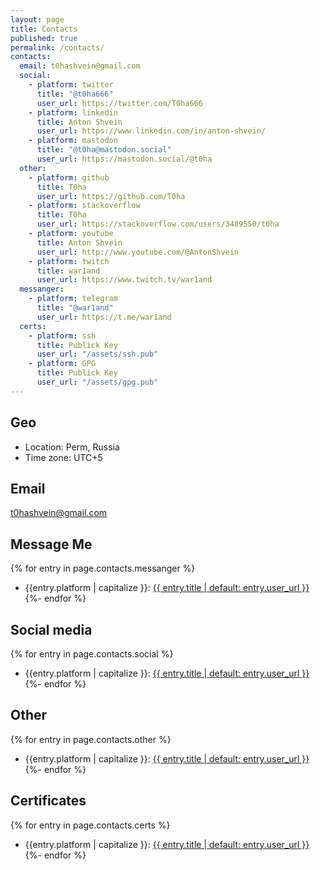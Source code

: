 ```yaml
---
layout: page
title: Contacts 
published: true
permalink: /contacts/
contacts:
  email: t0hashvein@gmail.com
  social:
    - platform: twitter
      title: "@t0ha666"
      user_url: https://twitter.com/T0ha666
    - platform: linkedin
      title: Anton Shvein
      user_url: https://www.linkedin.com/in/anton-shvein/ 
    - platform: mastodon
      title: "@t0ha@mastodon.social"
      user_url: https://mastodon.social/@t0ha
  other:
    - platform: github
      title: T0ha
      user_url: https://github.com/T0ha
    - platform: stackoverflow
      title: T0ha
      user_url: https://stackoverflow.com/users/3489550/t0ha
    - platform: youtube
      title: Anton Shvein
      user_url: http://www.youtube.com/@AntonShvein
    - platform: twitch
      title: war1and
      user_url: https://www.twitch.tv/war1and
  messanger:
    - platform: telegram
      title: "@war1and"
      user_url: https://t.me/war1and
  certs:
    - platform: ssh
      title: Publick Key
      user_url: "/assets/ssh.pub"
    - platform: GPG
      title: Publick Key
      user_url: "/assets/gpg.pub"
---
```


## Geo
- Location: Perm, Russia
- Time zone: UTC+5

## Email
<t0hashvein@gmail.com>

## Message Me
{% for entry in page.contacts.messanger %}
- {{entry.platform | capitalize }}: [{{ entry.title | default: entry.user_url }}]({{entry.user_url}})
{%- endfor %}

## Social media

{% for entry in page.contacts.social %}
- {{entry.platform | capitalize }}: [{{ entry.title | default: entry.user_url }}]({{entry.user_url}})
{%- endfor %}

## Other

{% for entry in page.contacts.other %}
- {{entry.platform | capitalize }}: [{{ entry.title | default: entry.user_url }}]({{entry.user_url}})
{%- endfor %}

## Certificates

{% for entry in page.contacts.certs %}
- {{entry.platform | capitalize }}: [{{ entry.title | default: entry.user_url }}]({{entry.user_url}})
{%- endfor %}
